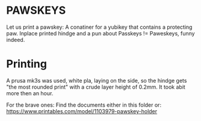 # PAWSKEYS

Let us print a pawskey: A conatiner for a yubikey that contains a protecting paw. Inplace printed hindge and a pun about Passkeys != Paweskeys, funny indeed.


# Printing

A prusa mk3s was used, white pla, laying on the side, so the hindge gets "the most rounded print" with a crude layer height of 0.2mm. It took abit more then an hour.

For the brave ones: Find the documents either in this folder or:
https://www.printables.com/model/1103979-pawskey-holder

